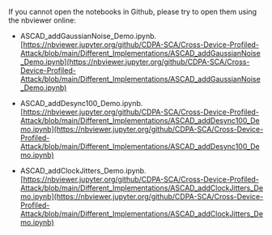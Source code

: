 If you cannot open the notebooks in Github, please try to open them using the nbviewer online: 

- ASCAD_addGaussianNoise_Demo.ipynb.
[https://nbviewer.jupyter.org/github/CDPA-SCA/Cross-Device-Profiled-Attack/blob/main/Different_Implementations/ASCAD_addGaussianNoise_Demo.ipynb](https://nbviewer.jupyter.org/github/CDPA-SCA/Cross-Device-Profiled-Attack/blob/main/Different_Implementations/ASCAD_addGaussianNoise_Demo.ipynb)

- ASCAD_addDesync100_Demo.ipynb.
[https://nbviewer.jupyter.org/github/CDPA-SCA/Cross-Device-Profiled-Attack/blob/main/Different_Implementations/ASCAD_addDesync100_Demo.ipynb](https://nbviewer.jupyter.org/github/CDPA-SCA/Cross-Device-Profiled-Attack/blob/main/Different_Implementations/ASCAD_addDesync100_Demo.ipynb)

- ASCAD_addClockJitters_Demo.ipynb.
[https://nbviewer.jupyter.org/github/CDPA-SCA/Cross-Device-Profiled-Attack/blob/main/Different_Implementations/ASCAD_addClockJitters_Demo.ipynb](https://nbviewer.jupyter.org/github/CDPA-SCA/Cross-Device-Profiled-Attack/blob/main/Different_Implementations/ASCAD_addClockJitters_Demo.ipynb)
